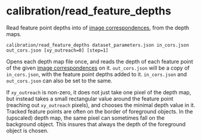 # calibration/read\_feature\_depths

Read feature point depths into of [image correspondences](../../data/image_correspondences.html), from the depth maps.

    calibration/read_feature_depths dataset_parameters.json in_cors.json out_cors.json [xy_outreach=0] [step=1]

Opens each depth map file once, and reads the depth of each feature point of the given [image correspondences](../../data/image_correspondences.html) on it. `out_cors.json` will be a copy of `in_cors.json`, with the feature point depths added to it. `in_cors.json` and `out_cors.json` can also be set to the same.

If `xy_outreach` is non-zero, it does not just take one pixel of the depth map, but instead takes a small rectangular value around the feature point (reaching out `xy_outreach` pixels), and chooses the minimal depth value in it. Tracked feature points are often on the border of foreground objects. In the (upscaled) depth map, the same pixel can sometimes fall on the background object. This insures that always the depth of the foreground object is chosen.

